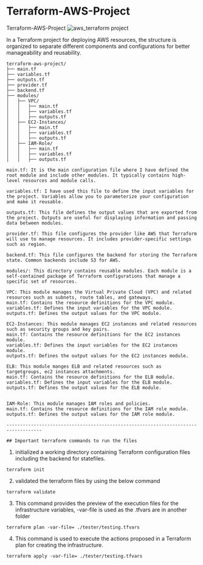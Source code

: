 # Terraform-AWS-Project
Terraform-AWS-Project
![aws_terraform project](https://github.com/user-attachments/assets/f351c0b8-215a-4439-933f-d69055f09d07)

In a Terraform project for deploying AWS resources, the structure is organized to separate different components and configurations for better manageability and reusability.

```
terraform-aws-project/
├── main.tf
├── variables.tf
├── outputs.tf
├── provider.tf
├── backend.tf
├── modules/
│   ├── VPC/
│   │   ├── main.tf
│   │   ├── variables.tf
│   │   ├── outputs.tf
│   ├── EC2-Instances/
│   │   ├── main.tf
│   │   ├── variables.tf
│   │   ├── outputs.tf
│   ├── IAM-Role/
│   │   ├── main.tf
│   │   ├── variables.tf
│   │   ├── outputs.tf

main.tf: It is the main configuration file where I have defined the root module and include other modules. It typically contains high-level resources and module calls.

variables.tf: I have used this file to define the input variables for the project. Variables allow you to parameterize your configuration and make it reusable.

outputs.tf: This file defines the output values that are exported from the project. Outputs are useful for displaying information and passing data between modules.

provider.tf: This file configures the provider like AWS that Terraform will use to manage resources. It includes provider-specific settings such as region.

backend.tf: This file configures the backend for storing the Terraform state. Common backends include S3 for AWS.

modules/: This directory contains reusable modules. Each module is a self-contained package of Terraform configurations that manage a specific set of resources.

VPC: This module manages the Virtual Private Cloud (VPC) and related resources such as subnets, route tables, and gateways.
main.tf: Contains the resource definitions for the VPC module.
variables.tf: Defines the input variables for the VPC module.
outputs.tf: Defines the output values for the VPC module.

EC2-Instances: This module manages EC2 instances and related resources such as security groups and key pairs.
main.tf: Contains the resource definitions for the EC2 instances module.
variables.tf: Defines the input variables for the EC2 instances module.
outputs.tf: Defines the output values for the EC2 instances module.

ELB: This module manges ELB and related resources such as targetgroups, ec2 instances attachments.
main.tf: Contains the resource definitions for the ELB module.
variables.tf: Defines the input variables for the ELB module.
outputs.tf: Defines the output values for the ELB module.


IAM-Role: This module manages IAM roles and policies.
main.tf: Contains the resource definitions for the IAM role module.
outputs.tf: Defines the output values for the IAM role module.

-----------------------------------------------------------------------------------

## Important terraform commands to run the files

```
1. initialized a working directory containing Terraform configuration files including the backend for statefiles.
```
terraform init
```
2. validated the terraform files by using the below command
```
terraform validate
```
3. This command provides the preview of the execution files for the infrastructure variables,
-var-file is used as the .tfvars are in another folder
```
terraform plan -var-file= ./tester/testing.tfvars
```
4. This command is used to execute the actions proposed in a Terraform plan for creating the infrastructure.
```
terraform apply -var-file= ./tester/testing.tfvars
```
